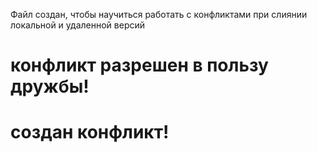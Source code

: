 Файл создан, чтобы научиться работать с конфликтами при слиянии локальной и удаленной версий
# конфликт разрешен в пользу дружбы!
# создан конфликт!
